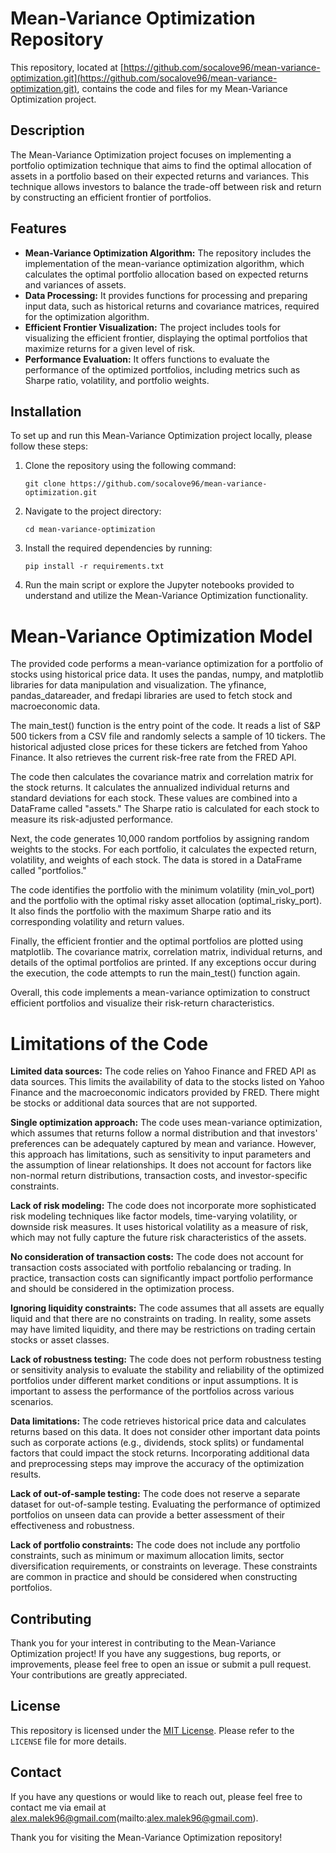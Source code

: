 # Mean-Variance Optimization Repository

This repository, located at [https://github.com/socalove96/mean-variance-optimization.git](https://github.com/socalove96/mean-variance-optimization.git), contains the code and files for my Mean-Variance Optimization project.

## Description

The Mean-Variance Optimization project focuses on implementing a portfolio optimization technique that aims to find the optimal allocation of assets in a portfolio based on their expected returns and variances. This technique allows investors to balance the trade-off between risk and return by constructing an efficient frontier of portfolios.

## Features

- **Mean-Variance Optimization Algorithm:** The repository includes the implementation of the mean-variance optimization algorithm, which calculates the optimal portfolio allocation based on expected returns and variances of assets.
- **Data Processing:** It provides functions for processing and preparing input data, such as historical returns and covariance matrices, required for the optimization algorithm.
- **Efficient Frontier Visualization:** The project includes tools for visualizing the efficient frontier, displaying the optimal portfolios that maximize returns for a given level of risk.
- **Performance Evaluation:** It offers functions to evaluate the performance of the optimized portfolios, including metrics such as Sharpe ratio, volatility, and portfolio weights.

## Installation

To set up and run this Mean-Variance Optimization project locally, please follow these steps:

1. Clone the repository using the following command:
   ```
   git clone https://github.com/socalove96/mean-variance-optimization.git
   ```

2. Navigate to the project directory:
   ```
   cd mean-variance-optimization
   ```

3. Install the required dependencies by running:
   ```
   pip install -r requirements.txt
   ```

4. Run the main script or explore the Jupyter notebooks provided to understand and utilize the Mean-Variance Optimization functionality.

# Mean-Variance Optimization Model
The provided code performs a mean-variance optimization for a portfolio of stocks using historical price data. It uses the pandas, numpy, and matplotlib libraries for data manipulation and visualization. The yfinance, pandas_datareader, and fredapi libraries are used to fetch stock and macroeconomic data.

The main_test() function is the entry point of the code. It reads a list of S&P 500 tickers from a CSV file and randomly selects a sample of 10 tickers. The historical adjusted close prices for these tickers are fetched from Yahoo Finance. It also retrieves the current risk-free rate from the FRED API.

The code then calculates the covariance matrix and correlation matrix for the stock returns. It calculates the annualized individual returns and standard deviations for each stock. These values are combined into a DataFrame called "assets." The Sharpe ratio is calculated for each stock to measure its risk-adjusted performance.

Next, the code generates 10,000 random portfolios by assigning random weights to the stocks. For each portfolio, it calculates the expected return, volatility, and weights of each stock. The data is stored in a DataFrame called "portfolios."

The code identifies the portfolio with the minimum volatility (min_vol_port) and the portfolio with the optimal risky asset allocation (optimal_risky_port). It also finds the portfolio with the maximum Sharpe ratio and its corresponding volatility and return values.

Finally, the efficient frontier and the optimal portfolios are plotted using matplotlib. The covariance matrix, correlation matrix, individual returns, and details of the optimal portfolios are printed. If any exceptions occur during the execution, the code attempts to run the main_test() function again.

Overall, this code implements a mean-variance optimization to construct efficient portfolios and visualize their risk-return characteristics.

# Limitations of the Code
**Limited data sources:** The code relies on Yahoo Finance and FRED API as data sources. This limits the availability of data to the stocks listed on Yahoo Finance and the macroeconomic indicators provided by FRED. There might be stocks or additional data sources that are not supported.

**Single optimization approach:** The code uses mean-variance optimization, which assumes that returns follow a normal distribution and that investors' preferences can be adequately captured by mean and variance. However, this approach has limitations, such as sensitivity to input parameters and the assumption of linear relationships. It does not account for factors like non-normal return distributions, transaction costs, and investor-specific constraints.

**Lack of risk modeling:** The code does not incorporate more sophisticated risk modeling techniques like factor models, time-varying volatility, or downside risk measures. It uses historical volatility as a measure of risk, which may not fully capture the future risk characteristics of the assets.

**No consideration of transaction costs:** The code does not account for transaction costs associated with portfolio rebalancing or trading. In practice, transaction costs can significantly impact portfolio performance and should be considered in the optimization process.

**Ignoring liquidity constraints:** The code assumes that all assets are equally liquid and that there are no constraints on trading. In reality, some assets may have limited liquidity, and there may be restrictions on trading certain stocks or asset classes.

**Lack of robustness testing:** The code does not perform robustness testing or sensitivity analysis to evaluate the stability and reliability of the optimized portfolios under different market conditions or input assumptions. It is important to assess the performance of the portfolios across various scenarios.

**Data limitations:** The code retrieves historical price data and calculates returns based on this data. It does not consider other important data points such as corporate actions (e.g., dividends, stock splits) or fundamental factors that could impact the stock returns. Incorporating additional data and preprocessing steps may improve the accuracy of the optimization results.

**Lack of out-of-sample testing:** The code does not reserve a separate dataset for out-of-sample testing. Evaluating the performance of optimized portfolios on unseen data can provide a better assessment of their effectiveness and robustness.

**Lack of portfolio constraints:** The code does not include any portfolio constraints, such as minimum or maximum allocation limits, sector diversification requirements, or constraints on leverage. These constraints are common in practice and should be considered when constructing portfolios.

## Contributing

Thank you for your interest in contributing to the Mean-Variance Optimization project! If you have any suggestions, bug reports, or improvements, please feel free to open an issue or submit a pull request. Your contributions are greatly appreciated.

## License

This repository is licensed under the [MIT License](https://opensource.org/licenses/MIT). Please refer to the `LICENSE` file for more details.

## Contact

If you have any questions or would like to reach out, please feel free to contact me via email at alex.malek96@gmail.com(mailto:alex.malek96@gmail.com).

Thank you for visiting the Mean-Variance Optimization repository!



